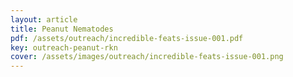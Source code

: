 ```yaml
---
layout: article
title: Peanut Nematodes
pdf: /assets/outreach/incredible-feats-issue-001.pdf
key: outreach-peanut-rkn
cover: /assets/images/outreach/incredible-feats-issue-001.png
---
```

